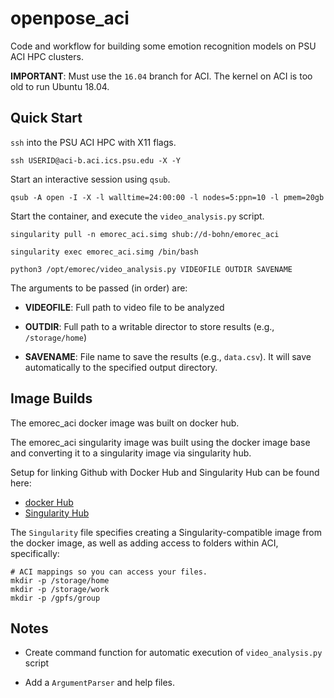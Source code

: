 # openpose_aci
Code and workflow for building some emotion recognition models on PSU
ACI HPC clusters.

**IMPORTANT**: Must use the `16.04` branch for ACI. The kernel on ACI is too old to run
Ubuntu 18.04.

## Quick Start
`ssh` into the PSU ACI HPC with X11 flags.

```
ssh USERID@aci-b.aci.ics.psu.edu -X -Y
```

Start an interactive session using `qsub`.

```
qsub -A open -I -X -l walltime=24:00:00 -l nodes=5:ppn=10 -l pmem=20gb
```

Start the container, and execute the `video_analysis.py` script.

```
singularity pull -n emorec_aci.simg shub://d-bohn/emorec_aci

singularity exec emorec_aci.simg /bin/bash

python3 /opt/emorec/video_analysis.py VIDEOFILE OUTDIR SAVENAME
```

The arguments to be passed (in order) are:

  - **VIDEOFILE**: Full path to video file to be analyzed

  - **OUTDIR**: Full path to a writable director to store
  results (e.g., `/storage/home`)

  - **SAVENAME**: File name to save the results (e.g., `data.csv`).
  It will save automatically to the specified output directory.

## Image Builds
The emorec_aci docker image was built on docker hub.

The emorec_aci singularity image was built using the docker image base and
converting it to a singularity image via singularity hub.

Setup for linking Github with Docker Hub and Singularity Hub can be found here:

  - [docker Hub](https://docs.docker.com/docker-hub/)
  - [Singularity Hub](https://github.com/singularityhub/singularityhub.github.io/wiki)

The `Singularity` file specifies creating a Singularity-compatible image
from the docker image, as well as adding access to folders within ACI,  specifically:
```
# ACI mappings so you can access your files.
mkdir -p /storage/home
mkdir -p /storage/work
mkdir -p /gpfs/group
```

## Notes
  - Create command function for automatic execution of `video_analysis.py`
    script

  - Add a `ArgumentParser` and help files.
